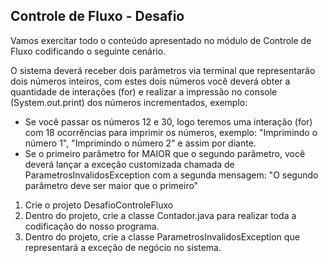 ## Controle de Fluxo - Desafio
Vamos exercitar todo o conteúdo apresentado no módulo de Controle de Fluxo codificando o seguinte cenário.


O sistema deverá receber dois parâmetros via terminal que representarão dois números inteiros, com estes dois números você deverá obter a quantidade de interações (for) e realizar a impressão no console (System.out.print) dos números incrementados, exemplo:
<ul>
<li>Se você passar os números 12 e 30, logo teremos uma interação (for)
com 18 ocorrências para imprimir os números, exemplo: "Imprimindo o número 1",
"Imprimindo o número 2" e assim por diante.
<li>Se o primeiro parâmetro for MAIOR que o segundo parâmetro, você deverá lançar a exceção customizada chamada de ParametrosInvalidosException com a segunda mensagem: "O segundo parâmetro deve ser maior que o primeiro"
</ul>

<ol>
<li>Crie o projeto DesafioControleFluxo </li>
<li>Dentro do projeto, crie a classe Contador.java para realizar toda a codificação do nosso programa. </li>
<li>Dentro do projeto, crie a classe ParametrosInvalidosException que representará a exceção de negócio no sistema. </li>
</ol>